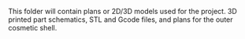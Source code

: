 This folder will contain plans or 2D/3D models used for the project.
3D printed part schematics, STL and Gcode files, and plans for the outer cosmetic shell.
